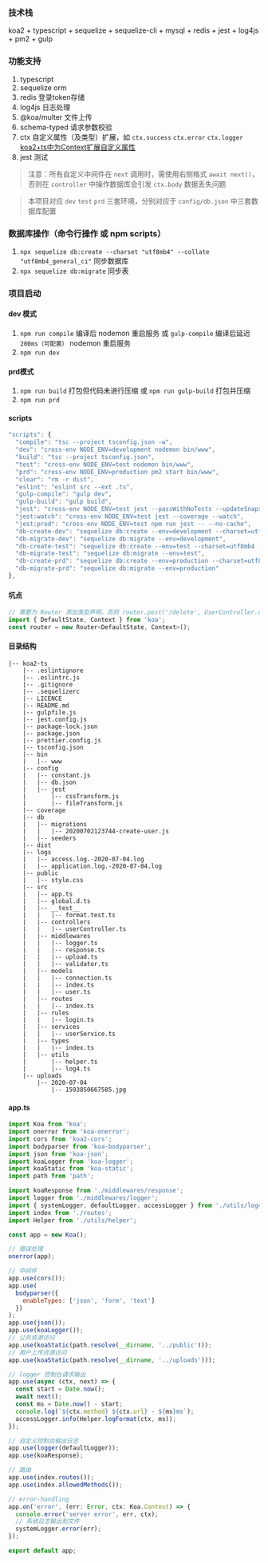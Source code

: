 ### 技术栈
koa2 + typescript + sequelize + sequelize-cli + mysql + redis + jest + log4js + pm2 + gulp

### 功能支持
1. typescript
2. sequelize orm
3. redis 登录token存储
4. log4js 日志处理
5. @koa/multer 文件上传
6. schema-typed 请求参数校验
7. ctx 自定义属性（及类型）扩展，如 `ctx.success` `ctx.error` `ctx.logger` [koa2+ts中为Context扩展自定义属性](https://blog.csdn.net/roamingcode/article/details/107084933)
8. jest 测试

> 注意：所有自定义中间件在 `next` 调用时，需使用右侧格式 `await next()`，否则在 `controller` 中操作数据库会引发 `ctx.body` 数据丢失问题

> 本项目对应 `dev` `test` `prd` 三套环境，分别对应于 `config/db.json` 中三套数据库配置

### 数据库操作（命令行操作 或 npm scripts）
1. `npx sequelize db:create --charset "utf8mb4" --collate "utf8mb4_general_ci"` 同步数据库
2. `npx sequelize db:migrate` 同步表

### 项目启动
#### dev 模式
1. `npm run compile` 编译后 nodemon 重启服务 或 `gulp-compile` 编译后延迟 `200ms（可配置）` nodemon 重启服务
2. `npm run dev`

#### prd模式
1. `npm run build` 打包但代码未进行压缩 或 `npm run gulp-build`  打包并压缩
2. `npm run prd`

#### scripts
```javascript
"scripts": {
  "compile": "tsc --project tsconfig.json -w",
  "dev": "cross-env NODE_ENV=development nodemon bin/www",
  "build": "tsc --project tsconfig.json",
  "test": "cross-env NODE_ENV=test nodemon bin/www",
  "prd": "cross-env NODE_ENV=production pm2 start bin/www",
  "clear": "rm -r dist",
  "eslint": "eslint src --ext .ts",
  "gulp-compile": "gulp dev",
  "gulp-build": "gulp build",
  "jest": "cross-env NODE_ENV=test jest --passWithNoTests --updateSnapshot",
  "jest:watch": "cross-env NODE_ENV=test jest --coverage --watch",
  "jest:prod": "cross-env NODE_ENV=test npm run jest -- --no-cache",
  "db-create-dev": "sequelize db:create --env=development --charset=utf8mb4 --collate=utf8mb4_general_ci",
  "db-migrate-dev": "sequelize db:migrate --env=development",
  "db-create-test": "sequelize db:create --env=test --charset=utf8mb4 --collate=utf8mb4_general_ci",
  "db-migrate-test": "sequelize db:migrate --env=test",
  "db-create-prd": "sequelize db:create --env=production --charset=utf8mb4 --collate=utf8mb4_general_ci",
  "db-migrate-prd": "sequelize db:migrate --env=production"
},
```

#### 坑点
```javascript
// 需要为 Router 添加类型声明，否则 router.post('/delete', UserController.delete); 该接口会报出 ctx 类型不匹配问题
import { DefaultState, Context } from 'koa';
const router = new Router<DefaultState, Context>();
```

#### 目录结构
```
|-- koa2-ts
    |-- .eslintignore
    |-- .eslintrc.js
    |-- .gitignore
    |-- .sequelizerc
    |-- LICENCE
    |-- README.md
    |-- gulpfile.js
    |-- jest.config.js
    |-- package-lock.json
    |-- package.json
    |-- prettier.config.js
    |-- tsconfig.json
    |-- bin
    |   |-- www
    |-- config
    |   |-- constant.js
    |   |-- db.json
    |   |-- jest
    |       |-- cssTransform.js
    |       |-- fileTransform.js
    |-- coverage
    |-- db
    |   |-- migrations
    |   |   |-- 20200702123744-create-user.js
    |   |-- seeders
    |-- dist
    |-- logs
    |   |-- access.log.-2020-07-04.log
    |   |-- application.log.-2020-07-04.log
    |-- public
    |   |-- style.css
    |-- src
    |   |-- app.ts
    |   |-- global.d.ts
    |   |-- __test__
    |   |   |-- format.test.ts
    |   |-- controllers
    |   |   |-- userController.ts
    |   |-- middlewares
    |   |   |-- logger.ts
    |   |   |-- response.ts
    |   |   |-- upload.ts
    |   |   |-- validator.ts
    |   |-- models
    |   |   |-- connection.ts
    |   |   |-- index.ts
    |   |   |-- user.ts
    |   |-- routes
    |   |   |-- index.ts
    |   |-- rules
    |   |   |-- login.ts
    |   |-- services
    |   |   |-- userService.ts
    |   |-- types
    |   |   |-- index.ts
    |   |-- utils
    |       |-- helper.ts
    |       |-- log4.ts
    |-- uploads
        |-- 2020-07-04
            |-- 1593850667585.jpg
```

#### app.ts

```javascript
import Koa from 'koa';
import onerror from 'koa-onerror';
import cors from 'koa2-cors';
import bodyparser from 'koa-bodyparser';
import json from 'koa-json';
import koaLogger from 'koa-logger';
import koaStatic from 'koa-static';
import path from 'path';

import koaResponse from './middlewares/response';
import logger from './middlewares/logger';
import { systemLogger, defaultLogger, accessLogger } from './utils/log4';
import index from './routes';
import Helper from './utils/helper';

const app = new Koa();

// 错误处理
onerror(app);

// 中间件
app.use(cors());
app.use(
  bodyparser({
    enableTypes: ['json', 'form', 'text']
  })
);
app.use(json());
app.use(koaLogger());
// 公共资源访问
app.use(koaStatic(path.resolve(__dirname, '../public')));
// 用户上传资源访问
app.use(koaStatic(path.resolve(__dirname, '../uploads')));

// logger 控制台请求输出
app.use(async (ctx, next) => {
  const start = Date.now();
  await next();
  const ms = Date.now() - start;
  console.log(`${ctx.method} ${ctx.url} - ${ms}ms`);
  accessLogger.info(Helper.logFormat(ctx, ms));
});

// 自定义控制台输出日志
app.use(logger(defaultLogger));
app.use(koaResponse);

// 路由
app.use(index.routes());
app.use(index.allowedMethods());

// error-handling
app.on('error', (err: Error, ctx: Koa.Context) => {
  console.error('server error', err, ctx);
  // 系统日志输出到文件
  systemLogger.error(err);
});

export default app;

```